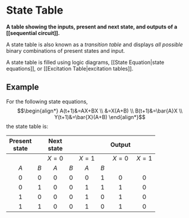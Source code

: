 # State Table
**A table showing the inputs, present and next state, and outputs of a [[sequential circuit]].**

A state table is also known as a *transition table* and displays *all possible* binary combinations of present states and input. 

A state table is filled using logic diagrams, [[State Equation|state equations]], or [[Excitation Table|excitation tables]].

## Example
For the following state equations,
$$\begin{align*}
A(t+1)&=AX+BX \\
&=X(A+B) \\
B(t+1)&=\bar{A}X \\
Y(t+1)&=\bar{X}(A+B)
\end{align*}$$
the state table is:

| Present <br /> state |     | Next <br /> state |     |       |     | Output |       |
|:--------------------:|:---:|:-----------------:|:---:|:-----:|:---:|:------:|:-----:|
|                      |     |       $X=0$       |     | $X=1$ |     | $X=0$  | $X=1$ |
|         $A$          | $B$ |        $A$        | $B$ |  $A$  | $B$ |        |       |
|         $0$          | $0$ |        $0$        | $0$ |  $0$  | $1$ |  $0$   |  $0$  |
|         $0$          | $1$ |        $0$        | $0$ |  $1$  | $1$ |  $1$   |  $0$  |
|         $1$          | $0$ |        $0$        | $0$ |  $1$  | $0$ |  $1$   |  $0$  |
|         $1$          | $1$ |        $0$        | $0$ |  $1$  | $0$ |  $1$   |  $0$  | 
